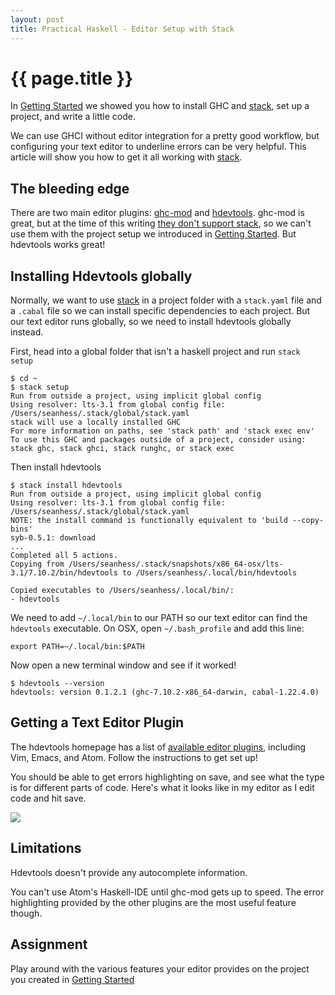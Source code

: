 ```yaml
---
layout: post
title: Practical Haskell - Editor Setup with Stack
---
```


{{ page.title }}
================

In [Getting Started][getting-started] we showed you how to install GHC and [stack][stack], set up a project, and write a little code.

We can use GHCI without editor integration for a pretty good workflow, but configuring your text editor to underline errors can be very helpful. This article will show you how to get it all working with [stack][stack].

The bleeding edge
-----------------

There are two main editor plugins: [ghc-mod][ghc-mod] and [hdevtools][hdevtools]. ghc-mod is great, but at the time of this writing [they don't support stack](https://github.com/kazu-yamamoto/ghc-mod/issues/498), so we can't use them with the project setup we introduced in [Getting Started][getting-started]. But hdevtools works great!

Installing Hdevtools globally
-----------------------------

Normally, we want to use [stack][stack] in a project folder with a `stack.yaml` file and a `.cabal` file so we can install specific dependencies to each project. But our text editor runs globally, so we need to install hdevtools globally instead.

First, head into a global folder that isn't a haskell project and run `stack setup`

    $ cd ~
    $ stack setup
    Run from outside a project, using implicit global config
    Using resolver: lts-3.1 from global config file: /Users/seanhess/.stack/global/stack.yaml
    stack will use a locally installed GHC
    For more information on paths, see 'stack path' and 'stack exec env'
    To use this GHC and packages outside of a project, consider using:
    stack ghc, stack ghci, stack runghc, or stack exec

Then install hdevtools

    $ stack install hdevtools
    Run from outside a project, using implicit global config
    Using resolver: lts-3.1 from global config file: /Users/seanhess/.stack/global/stack.yaml
    NOTE: the install command is functionally equivalent to 'build --copy-bins'
    syb-0.5.1: download
    ...
    Completed all 5 actions.
    Copying from /Users/seanhess/.stack/snapshots/x86_64-osx/lts-3.1/7.10.2/bin/hdevtools to /Users/seanhess/.local/bin/hdevtools

    Copied executables to /Users/seanhess/.local/bin/:
    - hdevtools

We need to add `~/.local/bin` to our PATH so our text editor can find the `hdevtools` executable. On OSX, open `~/.bash_profile` and add this line:

    export PATH=~/.local/bin:$PATH

Now open a new terminal window and see if it worked!

    $ hdevtools --version
    hdevtools: version 0.1.2.1 (ghc-7.10.2-x86_64-darwin, cabal-1.22.4.0)

Getting a Text Editor Plugin
----------------------------

The hdevtools homepage has a list of [available editor plugins](https://github.com/schell/hdevtools#text-editor-integration), including Vim, Emacs, and Atom. Follow the instructions to get set up!

You should be able to get errors highlighting on save, and see what the type is for different parts of code. Here's what it looks like in my editor as I edit code and hit save.

<img src="http://i.imgur.com/iKpRqPS.gif"/>

Limitations
-----------

Hdevtools doesn't provide any autocomplete information.

You can't use Atom's Haskell-IDE until ghc-mod gets up to speed. The error highlighting provided by the other plugins are the most useful feature though.

Assignment
----------

Play around with the various features your editor provides on the project you created in [Getting Started][getting-started]

[getting-started]: http://seanhess.github.io/2015/08/04/practical-haskell-getting-started.html
[ghc-mod]: http://www.mew.org/~kazu/proj/ghc-mod/en/
[hdevtools]: https://github.com/schell/hdevtools/
[stack]: https://github.com/commercialhaskell/stack
